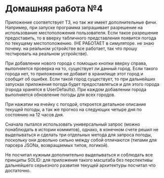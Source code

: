 # Домашняя работа №4

Приложение соответствует ТЗ, но так же имеет дополнительные фичи. Например, при запуске программа запрашивает разрешение на использование местоположения пользователя. Если такое разрешение предоставить, то в вверху табличного представления появится погода по текущему местоположению. (НЕ РАБОТАЕТ в симуляторе. не знаю почему. на реальном устройстве все работает, так что прошу тестировать на реальном устройстве). 

При добавлении нового города с помощью кнопки вверху справа, выполняется проверка на то, существует ли данный город. Если такого города нет, то приложение не добавит в хранилище этот город и сообщит об ошибке. Если такой город существует, то при дальнейших запусках приложения погода будет предоставляться и для этого города (города хранятся в UserDefaults). При каждом добавлении города выполняется обновление погоды для всех городов.

При нажатии на ячейку с погодой, откроется детальное описание текущей погоды, а так же прогноз на следующих четыре дня по состоянию на 12 часов дня. 

Сначала пытался использовать универсальный запрос (можно понаблюдать в истории коммитов), однако, в конечном счете решил не выделываться и сделать три отдельных метода для запроса погоды, поскольку они довольно сильно между собой отличаются (типами для парсеpa JSONa, возвращаемых типов, логикой). 

Не посчитал нужным дополнительно выделываться и соблюдать все принципы SOLID: для приложения такого масштаба без перспективы дальнейшего серьезного развития текущей архитектуры посчитал что достаточно. 
